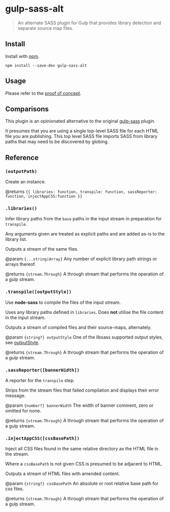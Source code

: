 # gulp-sass-alt

> An alternate SASS plugin for Gulp that provides library detection and separate source map files.

## Install

Install with [npm](https://npmjs.org/package/gulp-sass-alt).

```
npm install --save-dev gulp-sass-alt
```

## Usage

Please refer to the [proof of concept](https://github.com/bholloway/es6-modular).

## Comparisons

This plugin is an opinionated alternative to the original [gulp-sass](https://www.npmjs.org/package/gulp-sass) plugin.

It presumes that you are using a single top-level SASS file for each HTML file you are publishing. This top level
SASS file imports SASS from library paths that may need to be discovered by globing.

## Reference

### `(outputPath)`

Create an instance.

@returns `{{ libraries: function, transpile: function, sassReporter: function, injectAppCSS:function }}`
 
### `.libraries()`

Infer library paths from the `base` paths in the input stream in preparation for `transpile`.

Any arguments given are treated as explicit paths and are added as-is to the library list.

Outputs a stream of the same files.

@param `{...string|Array}` Any number of explicit library path strings or arrays thereof.

@returns `{stream.Through}` A through stream that performs the operation of a gulp stream.

### `.transpile([outputStyle])`

Use **node-sass** to compile the files of the input stream.

Uses any library paths defined in `libraries`. Does **not** utilise the file content in the input stream.

Outputs a stream of compiled files and their source-maps, alternately.

@param `{string?} outputStyle` One of the libsass supported output styles, see
[outputStyle](https://github.com/sass/node-sass#outputstyle).

@returns `{stream.Through}` A through stream that performs the operation of a gulp stream.

### `.sassReporter([bannerWidth])`

A reporter for the `transpile` step.

Strips from the stream files that failed compilation and displays their error message.

@param `{number?} bannerWidth` The width of banner comment, zero or omitted for none.

@returns `{stream.Through}` A through stream that performs the operation of a gulp stream.

### `.injectAppCSS([cssBasePath])`

Inject all CSS files found in the same relative directory as the HTML file in the stream.

Where a `cssBasePath` is not given CSS is presumed to be adjacent to HTML.

Outputs a stream of HTML files with amended content.

@param `{string?} cssBasePath` An absolute or root relative base path for css files.

@returns `{stream.Through}` A through stream that performs the operation of a gulp stream.

